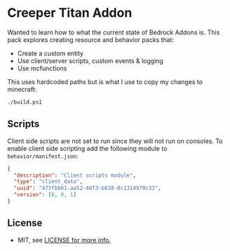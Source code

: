 # Creeper Titan Addon

Wanted to learn how to what the current state of Bedrock Addons is. This pack explores creating resource and behavior packs that:
- Create a custom entity 
- Use client/server scripts, custom events & logging
- Use mcfunctions

This uses hardcoded paths but is what I use to copy my changes to minecraft:

```sh
./build.ps1
```

## Scripts

Client side scripts are not set to run since they will not run on consoles. To enable client side scripting add the following module to `behavior/manifest.json`:

```json
{
  "description": "Client scripts module",
  "type": "client_data",
  "uuid": "473fbb61-aa52-48f3-b638-8c1314979c33",
  "version": [0, 0, 1]
}
```

## License

- MIT, see [LICENSE for more info.](/LICENSE)
